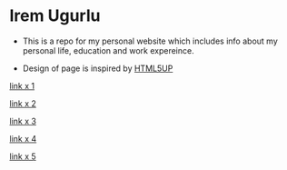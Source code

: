 # Irem Ugurlu

- This is a repo for my personal website which includes info about my personal life, education and work expereince.

- Design of page is inspired by [HTML5UP](https://html5up.net/hyperspace)

[link x 1](../personal.html)

[link x 2](../assets/test.html)

[link x 3](../assets/educa.html)

[link x 4](../personal.html)

[link x 5](../..)
